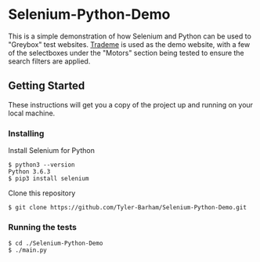 # Selenium-Python-Demo

This is a simple demonstration of how Selenium and Python can be used to "Greybox" test websites. [Trademe](https://preview.trademe.co.nz) is used as the demo website, with a few of the selectboxes under the "Motors" section being tested to ensure the search filters are applied.

## Getting Started

These instructions will get you a copy of the project up and running on your local machine.

### Installing

Install Selenium for Python
```
$ python3 --version
Python 3.6.3
$ pip3 install selenium
```

Clone this repository
```
$ git clone https://github.com/Tyler-Barham/Selenium-Python-Demo.git
```

### Running the tests

```
$ cd ./Selenium-Python-Demo
$ ./main.py
```
